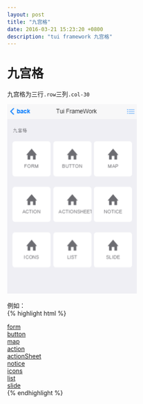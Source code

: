 ```yaml
---
layout: post
title: "九宫格"
date: 2016-03-21 15:23:20 +0800
description: "tui framework 九宫格"
---
```


九宫格
====

九宫格为三行`.row`三列`.col-30`
  
  <img src="/images/grid.png" width="300px"> 
  
  例如：  
{% highlight html %}
    <div class="row">
        <div class="col-30">
            <a href="form.html" class="route btn9">
                <i class="icon ion-home"></i>
                <span>form</span>
            </a>
        </div>
        <div class="col-30">
            <a href="botton.html" class="route btn9">
                <i class="icon ion-home"></i>
                <span>button</span>
            </a>
        </div>
        <div class="col-30">
            <a href="map.html" class="route btn9">
                <i class="icon ion-home"></i>
                <span>map</span>
            </a>
        </div>
    </div>
    <div class="row">
        <div class="col-30">
            <a href="action.html" class="route btn9">
                <i class="icon ion-home"></i>
                <span>action</span>
            </a>
        </div>
        <div class="col-30">
            <a href="actionSheet.html" class="route btn9">
                <i class="icon ion-home"></i>
                <span>actionSheet</span>
            </a>
        </div>
        <div class="col-30">
            <a href="" id="notice" class="btn9">
                <i class="icon ion-home"></i>
                <span>notice</span>
            </a>
        </div>
    </div>
    <div class="row">
        <div class="col-30">
            <a href="icons.html" class="route btn9">
                <i class="icon ion-home"></i>
                <span>icons</span>
            </a>
        </div>
        <div class="col-30">
            <a href="list.html" class="route btn9">
                <i class="icon ion-home"></i>
                <span>list</span>
            </a>
        </div>
        <div class="col-30">
            <a href="slide.html" class="route btn9">
                <i class="icon ion-home"></i>
                <span>slide</span>
            </a>
        </div>
    </div>
{% endhighlight %}
  